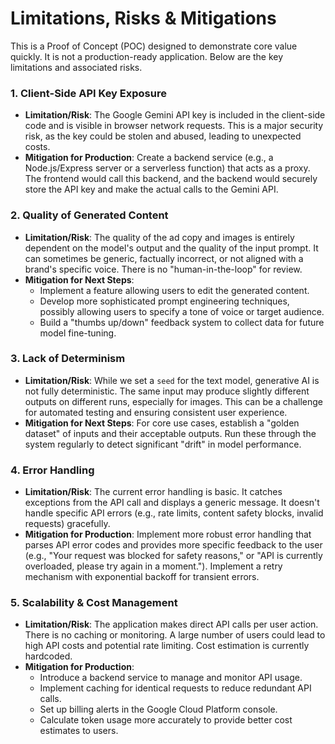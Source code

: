 
# Limitations, Risks & Mitigations

This is a Proof of Concept (POC) designed to demonstrate core value quickly. It is not a production-ready application. Below are the key limitations and associated risks.

### 1. Client-Side API Key Exposure
-   **Limitation/Risk**: The Google Gemini API key is included in the client-side code and is visible in browser network requests. This is a major security risk, as the key could be stolen and abused, leading to unexpected costs.
-   **Mitigation for Production**: Create a backend service (e.g., a Node.js/Express server or a serverless function) that acts as a proxy. The frontend would call this backend, and the backend would securely store the API key and make the actual calls to the Gemini API.

### 2. Quality of Generated Content
-   **Limitation/Risk**: The quality of the ad copy and images is entirely dependent on the model's output and the quality of the input prompt. It can sometimes be generic, factually incorrect, or not aligned with a brand's specific voice. There is no "human-in-the-loop" for review.
-   **Mitigation for Next Steps**:
    -   Implement a feature allowing users to edit the generated content.
    -   Develop more sophisticated prompt engineering techniques, possibly allowing users to specify a tone of voice or target audience.
    -   Build a "thumbs up/down" feedback system to collect data for future model fine-tuning.

### 3. Lack of Determinism
-   **Limitation/Risk**: While we set a `seed` for the text model, generative AI is not fully deterministic. The same input may produce slightly different outputs on different runs, especially for images. This can be a challenge for automated testing and ensuring consistent user experience.
-   **Mitigation for Next Steps**: For core use cases, establish a "golden dataset" of inputs and their acceptable outputs. Run these through the system regularly to detect significant "drift" in model performance.

### 4. Error Handling
-   **Limitation/Risk**: The current error handling is basic. It catches exceptions from the API call and displays a generic message. It doesn't handle specific API errors (e.g., rate limits, content safety blocks, invalid requests) gracefully.
-   **Mitigation for Production**: Implement more robust error handling that parses API error codes and provides more specific feedback to the user (e.g., "Your request was blocked for safety reasons," or "API is currently overloaded, please try again in a moment."). Implement a retry mechanism with exponential backoff for transient errors.

### 5. Scalability & Cost Management
-   **Limitation/Risk**: The application makes direct API calls per user action. There is no caching or monitoring. A large number of users could lead to high API costs and potential rate limiting. Cost estimation is currently hardcoded.
-   **Mitigation for Production**:
    -   Introduce a backend service to manage and monitor API usage.
    -   Implement caching for identical requests to reduce redundant API calls.
    -   Set up billing alerts in the Google Cloud Platform console.
    -   Calculate token usage more accurately to provide better cost estimates to users.

